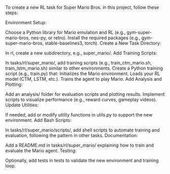 To create a new RL task for Super Mario Bros. in this project, follow these steps:

Environment Setup:

Choose a Python library for Mario emulation and RL (e.g., gym-super-mario-bros, nes-py, or retro).
Install the required packages (e.g., gym-super-mario-bros, stable-baselines3, torch).
Create a New Task Directory:

In rl, create a new subdirectory, e.g., super_mario/.
Add Training Scripts:

In tasks/rl/super_mario/, add training scripts (e.g., train_ctm_mario.sh, train_lstm_mario.sh) similar to other environments.
Create a Python training script (e.g., train.py) that:
Initializes the Mario environment.
Loads your RL model (CTM, LSTM, etc.).
Trains the agent to play Mario.
Add Analysis and Plotting:

Add an analysis/ folder for evaluation scripts and plotting results.
Implement scripts to visualize performance (e.g., reward curves, gameplay videos).
Update Utilities:

If needed, add or modify utility functions in utils.py to support the new environment.
Add Bash Scripts:

In tasks/rl/super_mario/scripts/, add shell scripts to automate training and evaluation, following the pattern in other tasks.
Documentation:

Add a README.md in tasks/rl/super_mario/ explaining how to train and evaluate the Mario agent.
Testing:

Optionally, add tests in tests to validate the new environment and training loop.